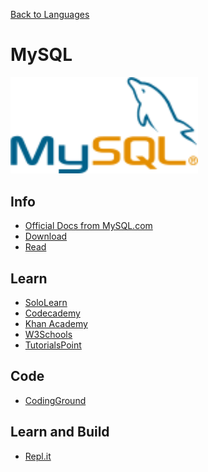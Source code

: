 <a href=".">Back to Languages</a>

# MySQL

<img src="logos/MySQL.png" width="300"/>

## Info
- [Official Docs from MySQL.com](https://dev.mysql.com/doc/)
- [Download](https://www.mysql.com/downloads/)
- [Read](https://en.wikipedia.org/wiki/MySQL)

## Learn
- [SoloLearn](https://www.sololearn.com/Course/SQL/)
- [Codecademy](https://www.codecademy.com/learn/learn-sql)
- [Khan Academy](https://www.khanacademy.org/computing/computer-programming/sql)
- [W3Schools](https://www.w3schools.com/sql/sql_ref_keywords.asp)
- [TutorialsPoint](https://www.tutorialspoint.com/mysql/index.htm)

## Code
- [CodingGround](https://www.tutorialspoint.com/codingground.htm)

## Learn and Build
- [Repl.it](https://repl.it/languages/sqlite)